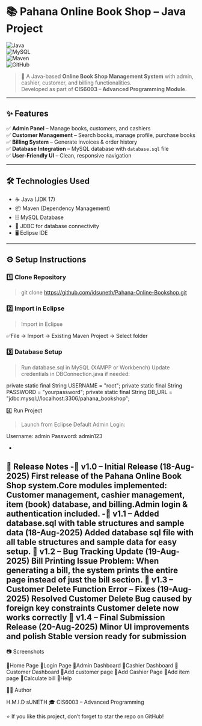 # 📚 Pahana Online Book Shop – Java Project  

![Java](https://img.shields.io/badge/Java-17-orange?logo=java)  
![MySQL](https://img.shields.io/badge/MySQL-Database-blue?logo=mysql)  
![Maven](https://img.shields.io/badge/Maven-Build%20Tool-red?logo=apache-maven)  
![GitHub](https://img.shields.io/badge/Version%20Control-GitHub-black?logo=github)  

> 🛒 A Java-based **Online Book Shop Management System** with admin, cashier, customer, and billing functionalities.  
> Developed as part of **CIS6003 – Advanced Programming Module**.  

---

## ✨ Features  
✅ **Admin Panel** – Manage books, customers, and cashiers  
✅ **Customer Management** – Search books, manage profile, purchase books  
✅ **Billing System** – Generate invoices & order history  
✅ **Database Integration** – MySQL database with `database.sql` file  
✅ **User-Friendly UI** – Clean, responsive navigation  

---

## 🛠️ Technologies Used  
- ☕ Java (JDK 17)  
- 📦 Maven (Dependency Management)  
- 🗄️ MySQL Database  
- 🔗 JDBC for database connectivity  
- 🖥️ Eclipse IDE  

---

## ⚙️ Setup Instructions  
### 1️⃣ Clone Repository

>git clone https://github.com/idsuneth/Pahana-Online-Bookshop.git

### 2️⃣ Import in Eclipse
>Import in Eclipse

✅File → Import → Existing Maven Project → Select folder

### 3️⃣ Database Setup

>Run database.sql in MySQL (XAMPP or Workbench)
>Update credentials in DBConnection.java if needed:

private static final String USERNAME = "root";
private static final String PASSWORD = "yourpassword";
private static final String DB_URL = "jdbc:mysql://localhost:3306/pahana_bookshop";

4️⃣ Run Project

>Launch from Eclipse
>Default Admin Login:

Username: admin
Password: admin123

-
📝 Release Notes
-🔖 v1.0 – Initial Release (18-Aug-2025)
First release of the Pahana Online Book Shop system.Core modules implemented: Customer management, cashier management, item (book) database, and billing.Admin login & authentication included.
-🔖 v1.1 – Added database.sql with table structures and sample data (18-Aug-2025)
Added database sql file with all table structures and sample data for easy setup.
🔖 v1.2 – Bug Tracking Update (19-Aug-2025)
Bill Printing Issue
Problem: When generating a bill, the system prints the entire page instead of just the bill section.
🔖 v1.3 – Customer Delete Function Error – Fixes (19-Aug-2025)
Resolved Customer Delete Bug caused by foreign key constraints
Customer delete now works correctly
🔖 v1.4 – Final Submission Release (20-Aug-2025)
Minor UI improvements and polish
Stable version ready for submission
-
📷 Screenshots

📌Home Page
📌Login Page
📌Admin Dashboard
📌Cashier Dashboard
📌Customer Dashboard
📌Add customer page
📌Add Cashier Page
📌Add item page
📌Calculate bill 
📌Help

👨‍💻 Author

H.M.I.D sUNETH
🎓 CIS6003 – Advanced Programming

⭐ If you like this project, don’t forget to star the repo on GitHub!
